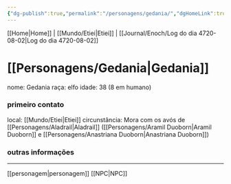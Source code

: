 ```yaml
---
{"dg-publish":true,"permalink":"/personagens/gedania/","dgHomeLink":true,"dgPassFrontmatter":false}
---
```


[[Home|Home]] | [[Mundo/Etiei|Etiei]] | [[Journal/Enoch/Log do dia 4720-08-02|Log do dia 4720-08-02]] 
# [[Personagens/Gedania|Gedania]]
nome: Gedania
raça: elfo
idade: 38 (8 em humano)

### primeiro contato
local: [[Mundo/Etiei|Etiei]]
circunstância: Mora com os avós de [[Personagens/Aladrail|Aladrail]] ([[Personagens/Aramil Duoborn|Aramil Duoborn]] e [[Personagens/Anastriana Duoborn|Anastriana Duoborn]])

### outras informações


---
[[personagem|personagem]] [[NPC|NPC]] 

